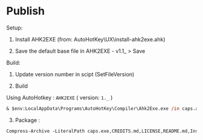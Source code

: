 # Publish

Setup:

1. Install AHK2EXE (from: AutoHotKey\UX\install-ahk2exe.ahk)

2. Save the default base file in AHK2EXE - v1.1_ > Save

Build:

1. Update version number in scipt (SetFileVersion)

2. Build
 
 Using AutoHotkey : `AHK2EXE` ( version: `1._` )

 ```ps
 & $env:LocalAppData\Programs\AutoHotKey\Compiler\Ahk2Exe.exe /in caps.ahk /out caps.exe /icon Resource/Icon/Keyboard.ico
 ```

3. Package :

```ps
Compress-Archive -LiteralPath caps.exe,CREDITS.md,LICENSE,README.md,Install.md,config.ini,Resource/Keyboard-map-TKS.svg -DestinationPath Caps-0.6.zip
```
